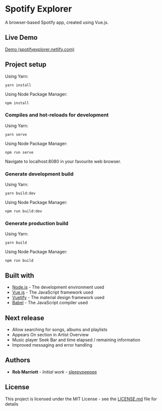 # Spotify Explorer

A browser-based Spotify app, created using Vue.js.

## Live Demo

[Demo (spotifyexplorer.netlify.com)](https://spotifyexplorer.netlify.com)

## Project setup

Using Yarn:
```
yarn install
```
Using Node Package Manager:
```
npm install
```

### Compiles and hot-reloads for development

Using Yarn:
```
yarn serve
```
Using Node Package Manager:
```
npm run serve
```
Navigate to localhost:8080 in your favourite web browser.

### Generate development build

Using Yarn:
```
yarn build:dev
```
Using Node Package Manager:
```
npm run build:dev
```

### Generate production build

Using Yarn:
```
yarn build
```
Using Node Package Manager:
```
npm run build
```

## Built with

* [Node.js](https://nodejs.org) - The development environment used
* [Vue.js](https://vuejs.org) - The JavaScript framework used
* [Vuetify](https://vuetifyjs.com/en/) - The material design framework used
* [Babel](https://babeljs.io) - The JavaScript compiler used

## Next release

* Allow searching for songs, albums and playlists
* Appears On section in Artist Overview
* Music player Seek Bar and time elapsed / remaining information
* Improved messaging and error handling

## Authors

* **Rob Marriott** - *Initial work* - [sleepypeepee](https://github.com/sleepypeepee)

## License

This project is licensed under the MIT License - see the [LICENSE.md](LICENSE.md) file for details
